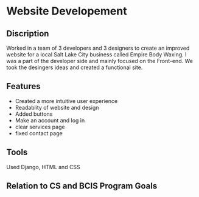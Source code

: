 # Website Developement 

## Discription
Worked in a team of 3 developers and 3 designers to create an improved website for a local Salt Lake City business called Empire Body Waxing. I was a part of the developer side and mainly focused on the Front-end. We took the desingers ideas and created a functional site.

## Features
- Created a more intuitive user experience
- Readablity of website and design
- Added buttons
- Make an account and log in
- clear services page
- fixed contact page

## Tools
Used Django, HTML and CSS

## Relation to CS and BCIS Program Goals

